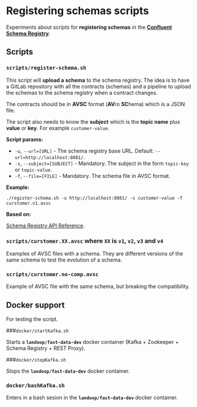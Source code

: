 # Registering schemas scripts

Experiments about scripts for **registering schemas** in the **[Confluent Schema Registry](https://docs.confluent.io/current/schema-registry/docs/index.html)**.

## Scripts

### `scripts/register-schema.sh`

This script will **upload a schema** to the schema registry.
The idea is to have a GitLab repository with all the contracts (schemas) and a pipeline to upload the schemas to the schema registry when a contract changes. 

The contracts should be in **AVSC** format (**AV**ro **SC**hema) which is a JSON file.

The script also needs to know the **subject** which is the **topic name** plus **value** or **key**. For example `customer-value`.

**Script params:**

- `-u`, `--url=[URL]` - The schema registry base URL. Default: `--url=http://localhost:8081/`.
- `-s`, `--subject=[SUBJECT]` - Mandatory. The subject in the form `topic-key` or `topic-value`.
- `-f`, `--file=[FILE]` - Mandatory. The schema file in AVSC format.

**Example:**
```
./register-schema.sh -u http://localhost:8081/ -s customer-value -f curstomer.v1.avsc
```

**Based on:**

[Schema Registry API Reference](https://docs.confluent.io/current/schema-registry/docs/api.html).

### `scripts/curstomer.XX.avsc` where `XX` is `v1`, `v2`, `v3` and `v4`

Examples of AVSC files with a schema.
They are different versions of the same schema to test the evolution of a schema.

### `scripts/curstomer.no-comp.avsc`

Example of AVSC file with the same schema, but breaking the compatibility.


## Docker support

For testing the script.

###`docker/startKafka.sh`

Starts a **`landoop/fast-data-dev`** docker container (Kafka + Zookeeper + Schema Registry + REST Proxy).

###`docker/stopKafka.sh`

Stops the **`landoop/fast-data-dev`** docker container.

### `docker/bashKafka.sh`

Enters in a bash sesion in the **`landoop/fast-data-dev`** docker container.